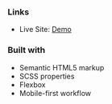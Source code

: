 
### Links

- Live Site: [Demo](https://coding-bootcamp-testimonials-slider-r15e.vercel.app/) 

### Built with

- Semantic HTML5 markup
- SCSS properties 
- Flexbox
- Mobile-first workflow

